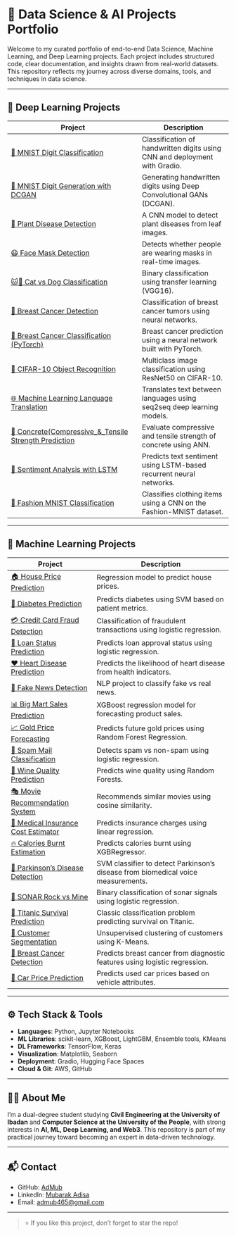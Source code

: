 # 🧠 Data Science & AI Projects Portfolio

Welcome to my curated portfolio of end-to-end Data Science, Machine Learning, and Deep Learning projects. Each project includes structured code, clear documentation, and insights drawn from real-world datasets. This repository reflects my journey across diverse domains, tools, and techniques in data science.

---

## 🔬 Deep Learning Projects

| Project | Description |
|--------|-------------|
| [🧠 MNIST Digit Classification](./Deep_Learning_Projects/MNIST%20Digit%20Handwritten%20Classification) | Classification of handwritten digits using CNN and deployment with Gradio. |
| [🎨 MNIST Digit Generation with DCGAN](./Deep_Learning_Projects/MNIST_DCGAN) | Generating handwritten digits using Deep Convolutional GANs (DCGAN). |
| [🌿 Plant Disease Detection](./Deep_Learning_Projects/Plant_Disease_Prediction_using_CNN) | A CNN model to detect plant diseases from leaf images. |
| [😷 Face Mask Detection](./Deep_Learning_Projects/Face_Mask_Detection_using_CNN) | Detects whether people are wearing masks in real-time images. |
| [🐱🐶 Cat vs Dog Classification](./Deep_Learning_Projects/Cat_and_Dog_Classification_using_Transfer_Learning) | Binary classification using transfer learning (VGG16). |
| [🔬 Breast Cancer Detection](./Deep_Learning_Projects/Breast_Classification_using_Neural_Network) | Classification of breast cancer tumors using neural networks. |
| [🔬 Breast Cancer Classification (PyTorch)](./Deep_Learning_Projects/Breast_Classification_with_PyTorch) | Breast cancer prediction using a neural network built with PyTorch. |
| [🚀 CIFAR-10 Object Recognition](./Deep_Learning_Projects/CIFAR_10_Object_Recognition_using_ResNet50) | Multiclass image classification using ResNet50 on CIFAR-10. |
| [🌐 Machine Learning Language Translation](./Deep_Learning_Projects/Machine_Learning_Language_Translation) | Translates text between languages using seq2seq deep learning models. |
| [🧠 Concrete(Compressive_&_Tensile Strength Prediction](./Deep_Learning_Projects/Compressive_&_Tensile_Strength_using_ANN_Strength) | Evaluate compressive and tensile strength of concrete using ANN. |
| [📖 Sentiment Analysis with LSTM](./Deep_Learning_Projects/Sentiment_Analysis_using_LSTM) | Predicts text sentiment using LSTM-based recurrent neural networks. |
| [👗 Fashion MNIST Classification](./Deep_Learning_Projects/Fashion_MNIST_Image_Classification) | 	Classifies clothing items using a CNN on the Fashion-MNIST dataset. |


---

## 🤖 Machine Learning Projects

| Project | Description |
|--------|-------------|
| [🏠 House Price Prediction](./Machine_Learning_Projects/House_Prediction) | Regression model to predict house prices. |
| [🏥 Diabetes Prediction](./Machine_Learning_Projects/Diabetes_Prediction) | Predicts diabetes using SVM based on patient metrics. |
| [💳 Credit Card Fraud Detection](./Machine_Learning_Projects/Credit_Card_Fraud_Detection) | Classification of fraudulent transactions using logistic regression. |
| [🧾 Loan Status Prediction](./Machine_Learning_Projects/Loan_Status_Prediction) | Predicts loan approval status using logistic regression. |
| [❤️ Heart Disease Prediction](./Machine_Learning_Projects/Heart_Disease_Prediction) | Predicts the likelihood of heart disease from health indicators. |
| [📰 Fake News Detection](./Machine_Learning_Projects/Fake_News_Prediction) | NLP project to classify fake vs real news. |
| [📊 Big Mart Sales Prediction](./Machine_Learning_Projects/Big_Mart_Sales_Prediction) | XGBoost regression model for forecasting product sales. |
| [📈 Gold Price Forecasting](./Machine_Learning_Projects/Gold_Price_Prediction) | Predicts future gold prices using Random Forest Regression. |
| [💬 Spam Mail Classification](./Machine_Learning_Projects/Spam_Mail_Prediction) | Detects spam vs non-spam using logistic regression. |
| [🍷 Wine Quality Prediction](./Machine_Learning_Projects/Wine_Prediction) | Predicts wine quality using Random Forests. |
| [🎭 Movie Recommendation System](./Machine_Learning_Projects/Movie_Recommendation_System) | Recommends similar movies using cosine similarity. |
| [🧪 Medical Insurance Cost Estimator](./Machine_Learning_Projects/Medical_Insurance_Cost_Prediction) | Predicts insurance charges using linear regression. |
| [🔥 Calories Burnt Estimation](./Machine_Learning_Projects/Calories_Burnt_Prediction) | Predicts calories burnt using XGBRegressor. |
| [🧬 Parkinson’s Disease Detection](./Machine_Learning_Projects/Parkinson's_Disease_Detection) | SVM classifier to detect Parkinson’s disease from biomedical voice measurements. |
| [📡 SONAR Rock vs Mine](./Machine_Learning_Projects/SONAR_Rock_vs_Mine) | Binary classification of sonar signals using logistic regression. |
| [🚢 Titanic Survival Prediction](./Machine_Learning_Projects/Titanic_Survival_Prediction) | Classic classification problem predicting survival on Titanic. |
| [👥 Customer Segmentation](./Machine_Learning_Projects/Customer_Segmentation_using_K_Means_Clustering) | Unsupervised clustering of customers using K-Means. |
| [🎯 Breast Cancer Detection](./Machine_Learning_Projects/Breast_Cancer_Classification) | Predicts breast cancer from diagnostic features using logistic regression. |
| [🚗 Car Price Prediction](./Machine_Learning_Projects/Car_Price_Prediction) | Predicts used car prices based on vehicle attributes. |

---

## ⚙️ Tech Stack & Tools
- **Languages**: Python, Jupyter Notebooks
- **ML Libraries**: scikit-learn, XGBoost, LightGBM, Ensemble tools, KMeans
- **DL Frameworks**: TensorFlow, Keras
- **Visualization**: Matplotlib, Seaborn
- **Deployment**: Gradio, Hugging Face Spaces
- **Cloud & Git**: AWS, GitHub

---

## 🧑‍💻 About Me
I’m a dual-degree student studying **Civil Engineering at the University of Ibadan** and **Computer Science at the University of the People**, with strong interests in **AI, ML, Deep Learning, and Web3**. This repository is part of my practical journey toward becoming an expert in data-driven technology.

---

## 📬 Contact

- GitHub: [AdMub](https://github.com/AdMub)
- LinkedIn: [Mubarak Adisa](https://www.linkedin.com/in/mubarak-adisa-334a441b6/)
- Email: admub465@gmail.com

---

> ⭐ If you like this project, don’t forget to star the repo!
